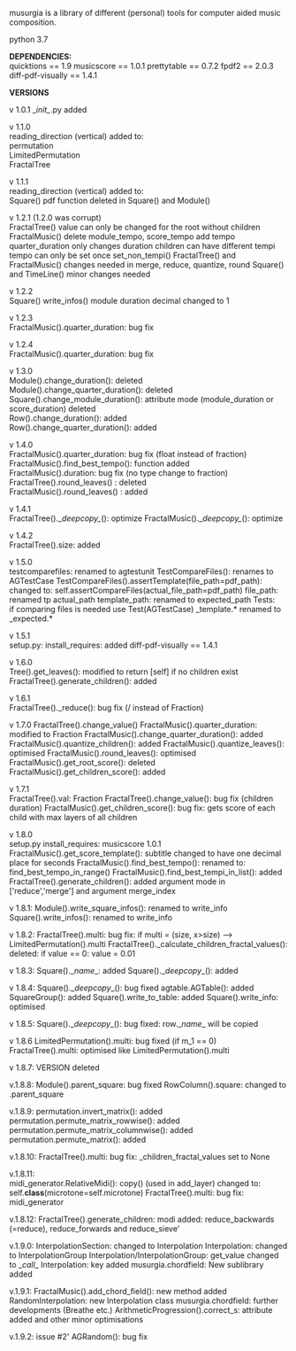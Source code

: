 musurgia is a library of different (personal) tools for computer aided music composition.

python 3.7

**DEPENDENCIES:**  
quicktions == 1.9
musicscore == 1.0.1
prettytable == 0.7.2
fpdf2 == 2.0.3
diff-pdf-visually == 1.4.1
 
**VERSIONS** 

v 1.0.1 
\__init\__.py added

v 1.1.0  
reading_direction (vertical) added to:  
permutation  
LimitedPermutation  
FractalTree  

v 1.1.1  
reading_direction (vertical) added to:  
Square()
pdf function deleted in Square() and Module() 

v 1.2.1 (1.2.0 was corrupt)  
FractalTree()
value can only be changed for the root without children
FractalMusic()
delete module_tempo, score_tempo
add tempo
quarter_duration only changes duration
children can have different tempi
tempo can only be set once
set_non_tempi()
FractalTree() and FractalMusic()
changes needed in merge, reduce, quantize, round
Square() and TimeLine()
minor changes needed

v 1.2.2  
Square()
write_infos() module duration decimal changed to 1

v 1.2.3  
FractalMusic().quarter_duration: bug fix

v 1.2.4  
FractalMusic().quarter_duration: bug fix

v 1.3.0  
Module().change_duration(): deleted  
Module().change_quarter_duration(): deleted  
Square().change_module_duration(): attribute mode (module_duration or score_duration) deleted  
Row().change_duration(): added  
Row().change_quarter_duration(): added

v 1.4.0  
FractalMusic().quarter_duration: bug fix (float instead of fraction)  
FractalMusic().find_best_tempo(): function added  
FractalMusic().duration: bug fix (no type change to fraction)  
FractalTree().round_leaves() : deleted  
FractalMusic().round_leaves() : added  

v 1.4.1  
FractalTree().\__deepcopy\__(): optimize
FractalMusic().\__deepcopy\__(): optimize

v 1.4.2  
FractalTree().size: added

v 1.5.0  
testcomparefiles: renamed to agtestunit
TestCompareFiles(): renames to AGTestCase
TestCompareFiles().assertTemplate(file_path=pdf_path): changed to: self.assertCompareFiles(actual_file_path=pdf_path)
file_path: renamed tp actual_path
template_path: renamed to expected_path
Tests:  
if comparing files is needed use Test(AGTestCase)
_template.* renamed to _expected.*

v 1.5.1  
setup.py: install_requires: added diff-pdf-visually == 1.4.1

v 1.6.0  
Tree().get_leaves(): modified to return \[self\] if no children exist  
FractalTree().generate_children(): added

v 1.6.1  
FractalTree()._reduce(): bug fix (/ instead of Fraction)

v 1.7.0
FractalTree().change_value()
FractalMusic().quarter_duration: modified to Fraction
FractalMusic().change_quarter_duration(): added
FractalMusic().quantize_children(): added
FractalMusic().quantize_leaves(): optimised
FractalMusic().round_leaves(): optimised
FractalMusic().get_root_score(): deleted
FractalMusic().get_children_score(): added

v 1.7.1  
FractalTree().val: Fraction
FractalTree().change_value(): bug fix (children duration)
FractalMusic().get_children_score(): bug fix: gets score of each child with max layers of all children 

v 1.8.0  
setup.py install_requires: musicscore 1.0.1
FractalMusic().get_score_template(): subtitle changed to have one decimal place for seconds
FractalMusic().find_best_tempo(): renamed to: find_best_tempo_in_range()
FractalMusic().find_best_tempi_in_list(): added
FractalTree().generate_children(): added argument mode in ['reduce','merge'] and argument merge_index

v 1.8.1:
Module().write_square_infos(): renamed to  write_info
Square().write_infos(): renamed to write_info 

v 1.8.2:
FractalTree().multi: bug fix: if multi = (size, x>size)
--> LimitedPermutation().multi
FractalTree()._calculate_children_fractal_values(): deleted: if value == 0: value = 0.01

v 1.8.3:
Square().\__name__: added
Square().\__deepcopy__(): added

v 1.8.4:
Square().\__deepcopy__(): bug fixed
agtable.AGTable(): added
SquareGroup(): added
Square().write_to_table: added
Square().write_info: optimised

v 1.8.5:
Square().\__deepcopy__(): bug fixed: row.\__name__ will be copied

v 1.8.6
LimitedPermutation().multi: bug fixed (if m_1 == 0)
FractalTree().multi: optimised like LimitedPermutation().multi

v 1.8.7: VERSION deleted

v.1.8.8:
Module().parent_square: bug fixed
RowColumn().square: changed to .parent_square

v.1.8.9:
permutation.invert_matrix(): added
permutation.permute_matrix_rowwise(): added
permutation.permute_matrix_columnwise(): added
permutation.permute_matrix(): added

v.1.8.10:
FractalTree().multi: bug fix: _children_fractal_values set to None

v.1.8.11:  
midi_generator.RelativeMidi(): copy() (used in add_layer) changed to: self.__class__(microtone=self.microtone)
FractalTree().multi: bug fix: midi_generator

v.1.8.12:
FractalTree().generate_children: modi added: reduce_backwards (=reduce), reduce_forwards and reduce_sieve'  

v.1.9.0:
InterpolationSection: changed to Interpolation
Interpolation: changed to InterpolationGroup
Interpolation/InterpolationGroup: get_value changed to \__call__
Interpolation: key added
musurgia.chordfield: New sublibrary added

v.1.9.1:
FractalMusic().add_chord_field(): new method added
RandomInterpolation: new Interpolation class
musurgia.chordfield: further developments (Breathe etc.)
ArithmeticProgression().correct_s: attribute added and other minor optimisations

v.1.9.2:
issue #2'
AGRandom(): bug fix


